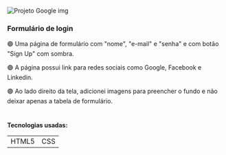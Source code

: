 ![Projeto Google img](https://user-images.githubusercontent.com/78287356/125371226-ab908580-e356-11eb-8268-4a321f0bb46a.jpg)



### Formulário de login

🟣 Uma página de formulário com "nome", "e-mail" e "senha" e com botão "Sign Up" com sombra.

🟣 A página possui link para redes sociais como Google, Facebook e Linkedin.

🟣 Ao lado direito da tela, adicionei imagens para preencher o fundo e não deixar apenas a tabela de formulário.

#
**Tecnologias usadas:**
<table>
  <tr>
    <td>HTML5</td>
    <td>CSS</td>
  </tr> 
</table>  
